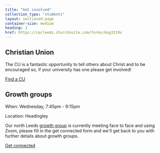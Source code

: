 ```yaml
---
title: "Get involved"
collection_type: "students"
layout: sectioned-page
container-size: medium
heading: 1
href: https://cecleeds.churchsuite.com/forms/6og31t0v
---
```


## Christian Union

The CU is a fantastic opportunity to tell others about Christ and to be encouraged so, if your university has one please get involved!

  <div class="text-center">
    <a class="button accent-button" href="https://www.uccf.org.uk/christian-unions">Find a CU</a>
  </div>

## Growth groups

<div class="text-center">
  <p class="font-impact no-margin-bottom">When: Wednesday, 7:45pm - 9:15pm</p>
  <p class="font-impact">Location: Headingley</p>
</div>

Our north Leeds <a href="/whats-on#growth-group">growth group</a> is currently meeting face to face and using Zoom, please fill in the get connected form and we'll get back to you with further details about growth groups.

<div class="text-center">
  <a class="button accent-button" href="{{ page.href }}">Get connected</a>
</div>
